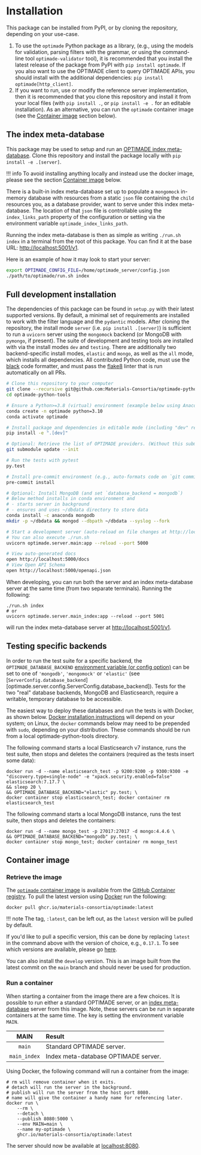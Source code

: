 # Installation

This package can be installed from PyPI, or by cloning the repository, depending on your use-case.

1. To use the `optimade` Python package as a library, (e.g., using the models for validation, parsing filters with the grammar, or using the command-line tool `optimade-validator` tool), it is recommended that you install the latest release of the package from PyPI with `pip install optimade`. If you also want to use the OPTIMADE client to query OPTIMADE APIs, you should install with the additional dependencies: `pip install optimade[http_client]`.
2. If you want to run, use or modify the reference server implementation, then it is recommended that you clone this repository and install it from your local files (with `pip install .`, or `pip install -e .` for an editable installation).
   As an alternative, you can run the `optimade` container image (see the [Container image](#container-image) section below).

## The index meta-database

This package may be used to setup and run an [OPTIMADE index meta-database](https://github.com/Materials-Consortia/OPTIMADE/blob/develop/optimade.rst#index-meta-database).
Clone this repository and install the package locally with `pip install -e .[server]`.

!!! info
    To avoid installing anything locally and instead use the docker image, please see the section [Container image](#container-image) below.

There is a built-in index meta-database set up to populate a `mongomock` in-memory database with resources from a static `json` file containing the `child` resources you, as a database provider, want to serve under this index meta-database.
The location of that `json` file is controllable using the `index_links_path` property of the configuration or setting via the environment variable `optimade_index_links_path`.

Running the index meta-database is then as simple as writing `./run.sh index` in a terminal from the root of this package.
You can find it at the base URL: <http://localhost:5001/v1>.

Here is an example of how it may look to start your server:

```sh
export OPTIMADE_CONFIG_FILE=/home/optimade_server/config.json
./path/to/optimade/run.sh index
```

## Full development installation

The dependencies of this package can be found in `setup.py` with their latest supported versions.
By default, a minimal set of requirements are installed to work with the filter language and the `pydantic` models.
After cloning the repository, the install mode `server` (i.e. `pip install .[server]`) is sufficient to run a `uvicorn` server using the `mongomock` backend (or MongoDB with `pymongo`, if present).
The suite of development and testing tools are installed with via the install modes `dev` and `testing`.
There are additionally two backend-specific install modes, `elastic` and `mongo`, as well as the `all` mode, which installs all dependencies.
All contributed Python code, must use the [black](https://github.com/ambv/black) code formatter, and must pass the [flake8](http://flake8.pycqa.org/en/latest/) linter that is run automatically on all PRs.

```sh
# Clone this repository to your computer
git clone --recursive git@github.com:Materials-Consortia/optimade-python-tools.git
cd optimade-python-tools

# Ensure a Python>=3.8 (virtual) environment (example below using Anaconda/Miniconda)
conda create -n optimade python=3.10
conda activate optimade

# Install package and dependencies in editable mode (including "dev" requirements).
pip install -e ".[dev]"

# Optional: Retrieve the list of OPTIMADE providers. (Without this submodule, some of the tests will fail because "providers.json" cannot be found.)
git submodule update --init

# Run the tests with pytest
py.test

# Install pre-commit environment (e.g., auto-formats code on `git commit`)
pre-commit install

# Optional: Install MongoDB (and set `database_backend = mongodb`)
# Below method installs in conda environment and
# - starts server in background
# - ensures and uses ~/dbdata directory to store data
conda install -c anaconda mongodb
mkdir -p ~/dbdata && mongod --dbpath ~/dbdata --syslog --fork

# Start a development server (auto-reload on file changes at http://localhost:5000
# You can also execute ./run.sh
uvicorn optimade.server.main:app --reload --port 5000

# View auto-generated docs
open http://localhost:5000/docs
# View Open API Schema
open http://localhost:5000/openapi.json
```

When developing, you can run both the server and an index meta-database server at the same time (from two separate terminals).
Running the following:

```shell
./run.sh index
# or
uvicorn optimade.server.main_index:app --reload --port 5001
```

will run the index meta-database server at <http://localhost:5001/v1>.

## Testing specific backends

In order to run the test suite for a specific backend, the
`OPTIMADE_DATABASE_BACKEND` [environment variable (or config
option)](https://www.optimade.org/optimade-python-tools/latest/configuration/) can be
set to one of `'mongodb'`, `'mongomock'` or `'elastic'` (see
[`ServerConfig.database_backend`][optimade.server.config.ServerConfig.database_backend]).
Tests for the two "real" database backends, MongoDB and Elasticsearch, require a writable, temporary database to be accessible.

The easiest way to deploy these databases and run the tests is with Docker, as shown below.
[Docker installation instructions](https://docs.docker.com/engine/install/) will depend on your system; on Linux, the `docker` commands below may need to be prepended with `sudo`, depending on your distribution.
These commands should be run from a local optimade-python-tools directory.

The following command starts a local Elasticsearch v7 instance, runs the test suite, then stops and deletes the containers (required as the tests insert some data):

```shell
docker run -d --name elasticsearch_test -p 9200:9200 -p 9300:9300 -e "discovery.type=single-node" -e "xpack.security.enabled=false" elasticsearch:7.17.7 \
&& sleep 20 \
&& OPTIMADE_DATABASE_BACKEND="elastic" py.test; \
docker container stop elasticsearch_test; docker container rm elasticsearch_test
```

The following command starts a local MongoDB instance, runs the test suite, then stops and deletes the containers:

```shell
docker run -d --name mongo_test -p 27017:27017 -d mongo:4.4.6 \
&& OPTIMADE_DATABASE_BACKEND="mongodb" py.test; \
docker container stop mongo_test; docker container rm mongo_test
```

## Container image

### Retrieve the image

The [`optimade` container image](https://github.com/Materials-Consortia/optimade-python-tools/pkgs/container/optimade) is available from the [GitHub Container registry](https://ghcr.io).
To pull the latest version using [Docker](https://docs.docker.com/) run the following:

```shell
docker pull ghcr.io/materials-consortia/optimade:latest
```

!!! note
    The tag, `:latest`, can be left out, as the `latest` version will be pulled by default.

If you'd like to pull a specific version, this can be done by replacing `latest` in the command above with the version of choice, e.g., `0.17.1`.
To see which versions are available, please go [here](https://github.com/Materials-Consortia/optimade-python-tools/pkgs/container/optimade/versions).

You can also install the `develop` version.
This is an image built from the latest commit on the `main` branch and should never be used for production.

### Run a container

When starting a container from the image there are a few choices.
It is possible to run either a standard OPTIMADE server, or an [index meta-database](https://github.com/Materials-Consortia/OPTIMADE/blob/main/optimade.rst#index-meta-database) server from this image.
Note, these servers can be run in separate containers at the same time.
The key is setting the environment variable `MAIN`.

| **MAIN** | **Result** |
|:---:|:--- |
| `main` | Standard OPTIMADE server. |
| `main_index` | Index meta-database OPTIMADE server. |

Using Docker, the following command will run a container from the image:

```shell
# rm will remove container when it exits.
# detach will run the server in the background.
# publish will run the server from the host port 8080.
# name will give the container a handy name for referencing later.
docker run \
    --rm \
    --detach \
    --publish 8080:5000 \
    --env MAIN=main \
    --name my-optimade \
    ghcr.io/materials-consortia/optimade:latest
```

The server should now be available at [localhost:8080](http://localhost:8080).
